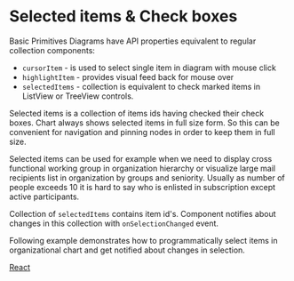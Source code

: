 # Selected items & Check boxes
Basic Primitives Diagrams have API properties equivalent to regular collection components:
* `cursorItem` - is used to select single item in diagram with mouse click
* `highlightItem` - provides visual feed back for mouse over
* `selectedItems` - collection is equivalent to check marked items in ListView or TreeView controls.

Selected items is a collection of items ids having checked their check boxes. Chart always shows selected items in full size form. So this can be convenient for navigation and pinning nodes in order to keep them in full size. 

Selected items can be used for example when we need to display cross functional working group in organization hierarchy or visualize large mail recipients list in organization by groups and seniority. Usually as number of people exceeds 10 it is hard to say who is enlisted in subscription except active participants.

Collection of `selectedItems` contains item id's. Component notifies about changes in this collection with `onSelectionChanged` event.

Following example demonstrates how to programmatically select items in organizational chart and get notified about changes in selection.

[React](../src/Samples/SelectedItems.js)
